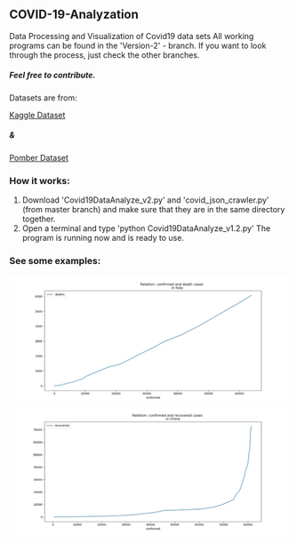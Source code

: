 ## COVID-19-Analyzation

Data Processing and Visualization of Covid19 data sets
All working programs can be found in the 'Version-2' - branch.
If you want to look through the process, just check the other branches.

##### Feel free to contribute.



Datasets are from:

[Kaggle Dataset](https://www.kaggle.com/sudalairajkumar/novel-corona-virus-2019-dataset)
##### &
[Pomber Dataset](https://pomber.github.io/covid19/timeseries.json)



### How it works:
1) Download 'Covid19DataAnalyze_v2.py' and 'covid_json_crawler.py' (from master branch) and make sure that they are in the
   same directory together. 
2) Open a terminal and type 'python Covid19DataAnalyze_v1.2.py'
   The program is running now and is ready to use.


### See some examples:


![](https://github.com/m1ghtfr3e/COVID-19-Analyzation/blob/img/conf-dead.jpg)
![](https://github.com/m1ghtfr3e/COVID-19-Analyzation/blob/img/conf-rec-CN.jpeg)
